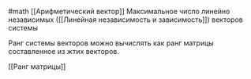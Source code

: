 #math 
[[Арифметический вектор]]
Максимальное число линейно независимых ([[Линейная независимость и зависимость]]) векторов системы

Ранг системы векторов можно вычислять как ранг матрицы составленное из жтих векторов.

[[Ранг матрицы]]